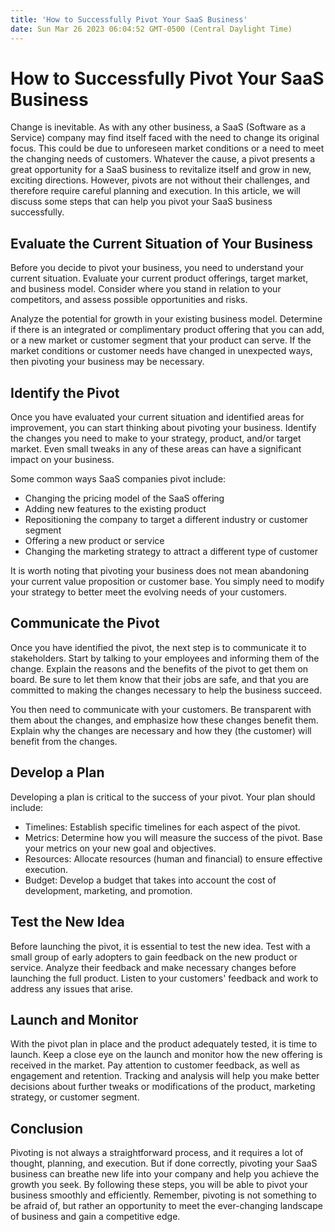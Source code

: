 ```yaml
---
title: 'How to Successfully Pivot Your SaaS Business'
date: Sun Mar 26 2023 06:04:52 GMT-0500 (Central Daylight Time)
---
```


# How to Successfully Pivot Your SaaS Business

Change is inevitable. As with any other business, a SaaS (Software as a Service) company may find itself faced with the need to change its original focus. This could be due to unforeseen market conditions or a need to meet the changing needs of customers. Whatever the cause, a pivot presents a great opportunity for a SaaS business to revitalize itself and grow in new, exciting directions. However, pivots are not without their challenges, and therefore require careful planning and execution. In this article, we will discuss some steps that can help you pivot your SaaS business successfully.

## Evaluate the Current Situation of Your Business

Before you decide to pivot your business, you need to understand your current situation. Evaluate your current product offerings, target market, and business model. Consider where you stand in relation to your competitors, and assess possible opportunities and risks.

Analyze the potential for growth in your existing business model. Determine if there is an integrated or complimentary product offering that you can add, or a new market or customer segment that your product can serve. If the market conditions or customer needs have changed in unexpected ways, then pivoting your business may be necessary.

## Identify the Pivot

Once you have evaluated your current situation and identified areas for improvement, you can start thinking about pivoting your business. Identify the changes you need to make to your strategy, product, and/or target market. Even small tweaks in any of these areas can have a significant impact on your business.

Some common ways SaaS companies pivot include:

- Changing the pricing model of the SaaS offering
- Adding new features to the existing product
- Repositioning the company to target a different industry or customer segment
- Offering a new product or service
- Changing the marketing strategy to attract a different type of customer

It is worth noting that pivoting your business does not mean abandoning your current value proposition or customer base. You simply need to modify your strategy to better meet the evolving needs of your customers.

## Communicate the Pivot

Once you have identified the pivot, the next step is to communicate it to stakeholders. Start by talking to your employees and informing them of the change. Explain the reasons and the benefits of the pivot to get them on board. Be sure to let them know that their jobs are safe, and that you are committed to making the changes necessary to help the business succeed.

You then need to communicate with your customers. Be transparent with them about the changes, and emphasize how these changes benefit them. Explain why the changes are necessary and how they (the customer) will benefit from the changes.

## Develop a Plan

Developing a plan is critical to the success of your pivot. Your plan should include:

- Timelines: Establish specific timelines for each aspect of the pivot.
- Metrics: Determine how you will measure the success of the pivot. Base your metrics on your new goal and objectives.
- Resources: Allocate resources (human and financial) to ensure effective execution.
- Budget: Develop a budget that takes into account the cost of development, marketing, and promotion.

## Test the New Idea

Before launching the pivot, it is essential to test the new idea. Test with a small group of early adopters to gain feedback on the new product or service. Analyze their feedback and make necessary changes before launching the full product. Listen to your customers' feedback and work to address any issues that arise.

## Launch and Monitor

With the pivot plan in place and the product adequately tested, it is time to launch. Keep a close eye on the launch and monitor how the new offering is received in the market. Pay attention to customer feedback, as well as engagement and retention. Tracking and analysis will help you make better decisions about further tweaks or modifications of the product, marketing strategy, or customer segment.

## Conclusion

Pivoting is not always a straightforward process, and it requires a lot of thought, planning, and execution. But if done correctly, pivoting your SaaS business can breathe new life into your company and help you achieve the growth you seek. By following these steps, you will be able to pivot your business smoothly and efficiently. Remember, pivoting is not something to be afraid of, but rather an opportunity to meet the ever-changing landscape of business and gain a competitive edge.
